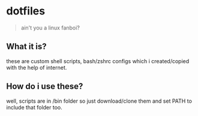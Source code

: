 # dotfiles
> ain't you a linux fanboi?

## What it is?
these are custom shell scripts, bash/zshrc configs which i created/copied with the help of internet.

## How do i use these?
well, scripts are in /bin folder so  just download/clone them and set PATH to include that folder too.
